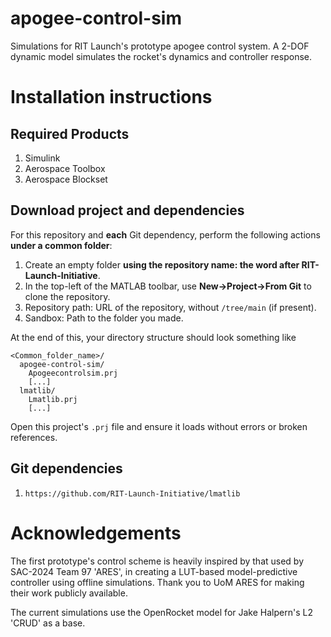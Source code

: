 # apogee-control-sim
Simulations for RIT Launch's prototype apogee control system. A 2-DOF dynamic
model simulates the rocket's dynamics and controller response.

# Installation instructions
## Required Products
1. Simulink
2. Aerospace Toolbox
3. Aerospace Blockset

## Download project and dependencies
For this repository and **each** Git dependency, perform the following actions **under a common folder**:

1. Create an empty folder **using the repository name: the word after RIT-Launch-Initiative**.
2. In the top-left of the MATLAB toolbar, use **New->Project->From Git** to clone the repository.
3. Repository path: URL of the repository, without `/tree/main` (if present).
4. Sandbox: Path to the folder you made.

At the end of this, your directory structure should look something like
```
<Common_folder_name>/
  apogee-control-sim/ 
    Apogeecontrolsim.prj
    [...]
  lmatlib/
    Lmatlib.prj
    [...]
```

Open this project's `.prj` file and ensure it loads without errors or broken references.

## Git dependencies
1. `https://github.com/RIT-Launch-Initiative/lmatlib`

# Acknowledgements
The first prototype's control scheme is heavily inspired by that used by
SAC-2024 Team 97 'ARES', in creating a LUT-based model-predictive controller
using offline simulations. Thank you to UoM ARES for making their work publicly
available. 

The current simulations use the OpenRocket model for Jake Halpern's L2 'CRUD' as
a base.
